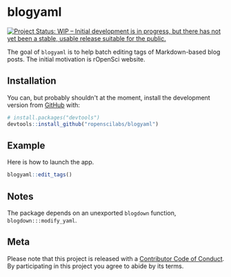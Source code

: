 # blogyaml

[![Project Status: WIP – Initial development is in progress, but there has not yet been a stable, usable release suitable for the public.](http://www.repostatus.org/badges/latest/wip.svg)](http://www.repostatus.org/#wip)


The goal of `blogyaml` is to help batch editing tags of Markdown-based blog posts. The initial motivation is rOpenSci website. 

## Installation

You can, but probably shouldn't at the moment, install the development version from [GitHub](https://github.com/) with:

``` r
# install.packages("devtools")
devtools::install_github("ropenscilabs/blogyaml")
```
## Example

Here is how to launch the app.

``` r
blogyaml::edit_tags()
```

## Notes

The package depends on an unexported `blogdown` function, `blogdown:::modify_yaml`.

## Meta

Please note that this project is released with a [Contributor Code of Conduct](CODE_OF_CONDUCT.md).
By participating in this project you agree to abide by its terms.

